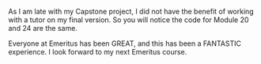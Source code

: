 As I am late with my Capstone project, I did not have the benefit of working with a tutor on my final version. So you will notice the code for Module 20 and 24 are the same. 

Everyone at Emeritus has been GREAT, and this has been a FANTASTIC experience. I look forward to my next Emeritus course.
